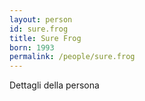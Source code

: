 ```yaml
---
layout: person
id: sure.frog
title: Sure Frog
born: 1993
permalink: /people/sure.frog
---
```


Dettagli della persona 